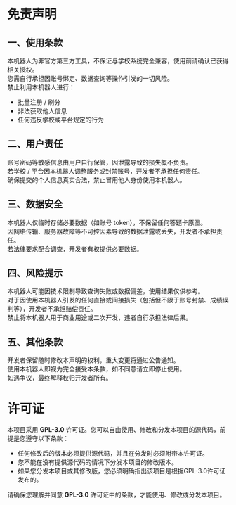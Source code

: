 # 免责声明

## 一、使用条款
本机器人为非官方第三方工具，不保证与学校系统完全兼容，使用前请确认已获得相关授权。  
您需自行承担因账号绑定、数据查询等操作引发的一切风险。  
禁止利用本机器人进行：
- 批量注册 / 刷分
- 非法获取他人信息
- 任何违反学校或平台规定的行为

## 二、用户责任
账号密码等敏感信息由用户自行保管，因泄露导致的损失概不负责。  
若学校 / 平台因本机器人调整服务或封禁账号，开发者不承担任何责任。  
确保提交的个人信息真实合法，禁止冒用他人身份使用本机器人。

## 三、数据安全
本机器人仅临时存储必要数据（如账号 token），不保留任何答题卡原图。  
因网络传输、服务器故障等不可控因素导致的数据泄露或丢失，开发者不承担责任。  
若法律要求配合调查，开发者有权提供必要数据。

## 四、风险提示
本机器人可能因技术限制导致查询失败或数据偏差，使用结果仅供参考。  
对于因使用本机器人引发的任何直接或间接损失（包括但不限于账号封禁、成绩误判等），开发者不承担赔偿责任。  
禁止将本机器人用于商业用途或二次开发，违者自行承担法律后果。

## 五、其他条款
开发者保留随时修改本声明的权利，重大变更将通过公告通知。  
使用本机器人即视为完全接受本条款，如不同意请立即停止使用。  
如遇争议，最终解释权归开发者所有。

# 许可证

本项目采用 **GPL-3.0** 许可证。您可以自由使用、修改和分发本项目的源代码，前提是您遵守以下条款：

- 任何修改后的版本必须提供源代码，并且在分发时必须附带本许可证。
- 您不能在没有提供源代码的情况下分发本项目的修改版本。
- 如果您分发本项目或其修改版，您必须明确指出该项目是根据GPL-3.0许可证发布的。

请确保您理解并同意 **GPL-3.0** 许可证中的条款，才能使用、修改或分发本项目。
